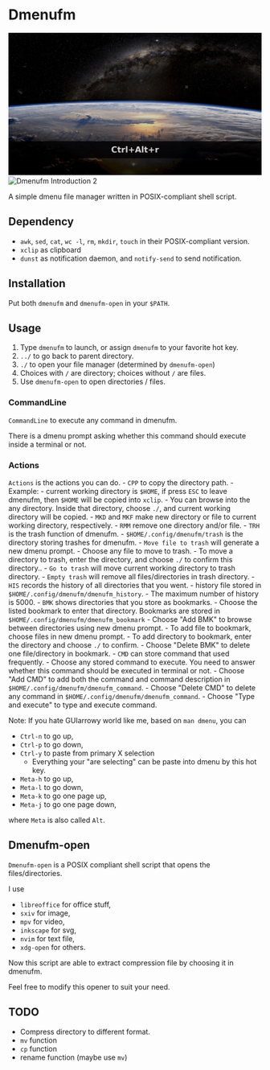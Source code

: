 # Dmenufm

![Dmenufm Introduction 1](./figure/dmenufm_1.gif)
![Dmenufm Introduction 2](./figure/dmenufm_2.gif)

A simple dmenu file manager written in POSIX-compliant shell script.

## Dependency

- `awk`, `sed`, `cat`, `wc -l`, `rm`, `mkdir`, `touch` in their POSIX-compliant version.
- `xclip` as clipboard
- `dunst` as notification daemon, and `notify-send` to send notification.

## Installation

Put both `dmenufm` and `dmenufm-open` in your `$PATH`.

## Usage

1. Type `dmenufm` to launch, or assign `dmenufm` to your favorite hot key.
2. `../` to go back to parent directory.
3. `./` to open your file manager (determined by `dmenufm-open`)
4. Choices with `/` are directory; choices without `/` are files.
5. Use `dmenufm-open` to open directories / files.

### CommandLine

`CommandLine` to execute any command in dmenufm.

There is a dmenu prompt asking whether this command should execute inside a terminal or not.

### Actions

`Actions` is the actions you can do.
	- `CPP` to copy the directory path.
		- Example:
			- current working directory is `$HOME`, if press `ESC` to leave dmenufm, then `$HOME` will be copied into `xclip`.
			- You can browse into the any directory. Inside that directory, choose `./`, and current working directory will be copied.
	- `MKD` and `MKF` make new directory or file to current working directory, respectively.
	- `RMM` remove one directory and/or file.
	- `TRH` is the trash function of dmenufm.
		- `$HOME/.config/dmenufm/trash` is the directory storing trashes for dmenufm.
		- `Move file to trash` will generate a new dmenu prompt.
			- Choose any file to move to trash.
			- To move a directory to trash, enter the directory, and choose `./` to confirm this directory..
		- `Go to trash` will move current working directory to trash directory.
		- `Empty trash` will remove all files/directories in trash directory.
	- `HIS` records the history of all directories that you went.
		- history file stored in `$HOME/.config/dmenufm/dmenufm_history`.
		- The maximum number of history is 5000.
	- `BMK` shows directories that you store as bookmarks.
		- Choose the listed bookmark to enter that directory. Bookmarks are stored in `$HOME/.config/dmenufm/dmenufm_bookmark`
		- Choose "Add BMK" to browse between directories using new dmenu prompt.
			- To add file to bookmark, choose files in new dmenu prompt.
			- To add directory to bookmark, enter the directory and choose `./` to confirm.
		- Choose "Delete BMK" to delete one file/directory in bookmark.
	- `CMD` can store command that used frequently.
		- Choose any stored command to execute. You need to answer whether this command should be executed in terminal or not.
		- Choose "Add CMD" to add both the command and command description in `$HOME/.config/dmenufm/dmenufm_command`.
		- Choose "Delete CMD" to delete any command in `$HOME/.config/dmenufm/dmenufm_command`.
		- Choose "Type and execute" to type and execute command.

Note: If you hate GUIarrowy world like me, based on `man dmenu`, you can

- `Ctrl-n` to go up,
- `Ctrl-p` to go down,
- `Ctrl-y` to paste from primary X selection
	- Everything your "are selecting" can be paste into dmenu by this hot key.
- `Meta-h` to go up,
- `Meta-l` to go down,
- `Meta-k` to go one page up,
- `Meta-j`  to go one page down,

where `Meta` is also called `Alt`.

## Dmenufm-open

`Dmenufm-open` is a POSIX compliant shell script that opens the files/directories.

I use

- `libreoffice` for office stuff,
- `sxiv` for image,
- `mpv` for video,
- `inkscape` for svg,
- `nvim` for text file,
- `xdg-open` for others.

Now this script are able to extract compression file by choosing it in dmenufm.

Feel free to modify this opener to suit your need.

## TODO

- Compress directory to different format.
- `mv` function
- `cp` function
- rename function (maybe use `mv`)


